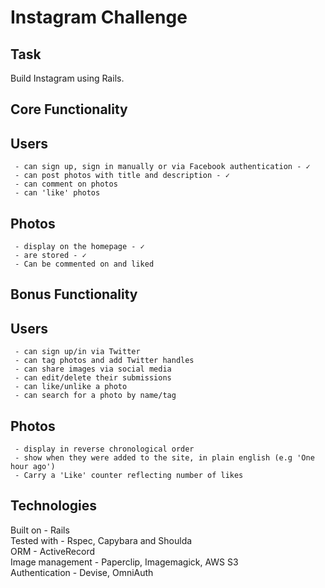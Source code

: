 Instagram Challenge
===================

Task
-----

Build Instagram using Rails.

Core Functionality
------------------

Users 
----
     - can sign up, sign in manually or via Facebook authentication - ✓  
     - can post photos with title and description - ✓  
     - can comment on photos  
     - can 'like' photos  

Photos
-----
     - display on the homepage - ✓  
     - are stored - ✓  
     - Can be commented on and liked  

Bonus Functionality
-------------------

Users
-----
     - can sign up/in via Twitter  
     - can tag photos and add Twitter handles  
     - can share images via social media  
     - can edit/delete their submissions  
     - can like/unlike a photo  
     - can search for a photo by name/tag

Photos 
------
     - display in reverse chronological order  
     - show when they were added to the site, in plain english (e.g 'One hour ago')  
     - Carry a 'Like' counter reflecting number of likes  
       
Technologies
------------

Built on - Rails  
Tested with - Rspec, Capybara and Shoulda  
ORM - ActiveRecord  
Image management - Paperclip, Imagemagick, AWS S3  
Authentication - Devise, OmniAuth  
